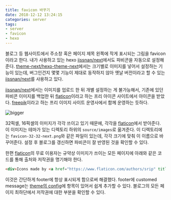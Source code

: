 ```yaml
---
title: favicon 바꾸기
date: 2018-12-12 13:24:15
categories: server
tags:
- server
- favicon
- hexo
---
```


블로그 등 웹사이트에서 주소창 혹은 페이지 제목 왼쪽에 작게 표시되는 그림을 favicon이라고 한다.
내가 사용하고 있는 hexo [iissnan/next]에서도 파비콘을 자동으로 설정해준다.
[theme-next/hexo-theme-next]에서는 크기별로 이미지를 넣어서 설정하는 기능이 있는데,
버그인건지 몇몇 기능이 제대로 동작하지 않아 옛날 버전이라고 할 수 있는 [iissnan/next]를 사용하고 있다.

<!-- more -->
[iissnan/next]에서는 이미지를 업로드 한 뒤 개별 설정하는 게 불가능해서,
기존에 있던 파비콘 이미지를 백업한 뒤 [flaticon]이라고 하는 프리 아이콘 사이트에서 아이콘을 받았다.
[freepik]이라고 하는 프리 이미지 사이트 운영사에서 함께 운영하는 듯하다.

![bigger](https://norang.io/images/favicon-32x32-next.png)

32픽셀, 16픽셀의 이미지가 각각 쓰이고 있기 때문에, 각각을 [flaticon]에서 받아준다.
이 이미지는 테마가 있는 디렉토리 하위의 `source/images`로 옮겨준다.
이 디렉토리에는 `favicon-32-32-next.png`와 같은 파일이 있는데, 각각 크기에 맞춰 이 이름으로 바꾸어준다.
설정 후 블로그를 갱신하면 파비콘이 잘 반영된 것을 확인할 수 있다.

한편 [flaticon]의 무료 이용자는 규약상 이미지가 쓰이는 모든 페이지에 아래와 같은 코드를 통해 출처와 저작권을 명기해야 한다.

```HTML
<div>Icons made by <a href="https://www.flaticon.com/authors/srip" title="srip">srip</a> from <a href="https://www.flaticon.com/"           title="Flaticon">www.flaticon.com</a> is licensed by <a href="http://creativecommons.org/licenses/by/3.0/"          title="Creative Commons BY 3.0" target="_blank">CC 3.0 BY</a></div>
```

이것은 간단하게 footer에 항상 표시되게 함으로써 해결했다.
footer에 customed message는 [theme의 config]에 항목이 있어서 쉽게 추가할 수 있다.
블로그의 모든 페이지 최하단에서 저작권에 대한 부분을 확인할 수 있다.

[iissnan/next]: https://github.com/iissnan/hexo-theme-next
[theme-next/hexo-theme-next]: https://github.com/theme-next/hexo-theme-next
[freepik]: https://www.freepik.com/
[flaticon]: https://www.flaticon.com/
[theme의 config]: https://github.com/iissnan/hexo-theme-next/blob/master/_config.yml#L66
